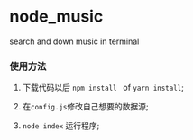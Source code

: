# node_music
search and down music in terminal


### 使用方法

1. 下载代码以后 `npm install ` of `yarn install`;

2. 在`config.js`修改自己想要的数据源;

3. `node index` 运行程序;
